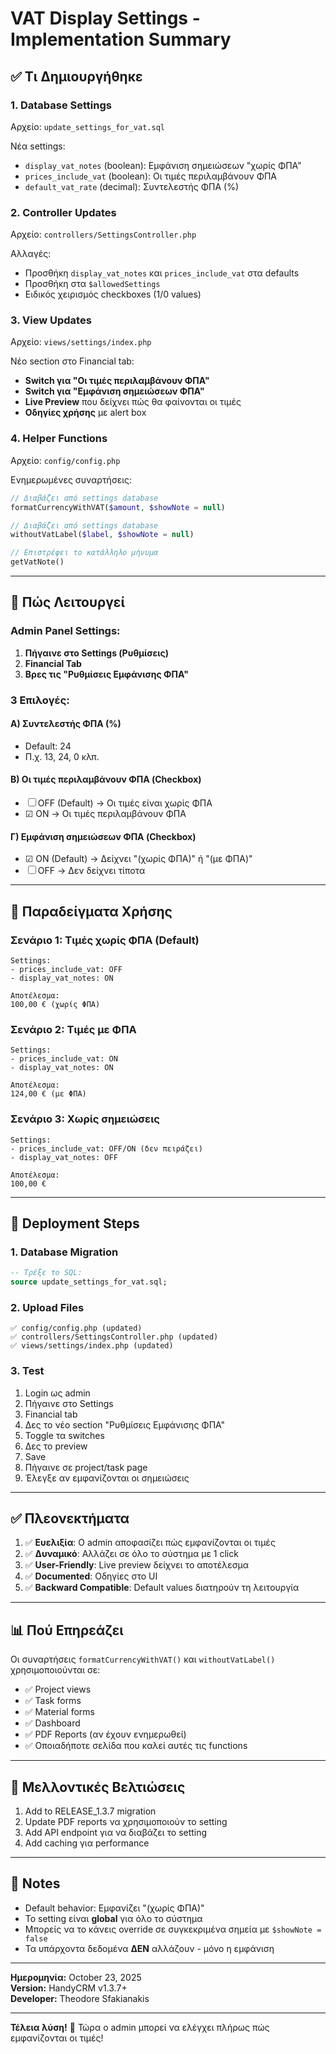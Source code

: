 # VAT Display Settings - Implementation Summary

## ✅ Τι Δημιουργήθηκε

### 1. **Database Settings**
Αρχείο: `update_settings_for_vat.sql`

Νέα settings:
- `display_vat_notes` (boolean): Εμφάνιση σημειώσεων "χωρίς ΦΠΑ"
- `prices_include_vat` (boolean): Οι τιμές περιλαμβάνουν ΦΠΑ
- `default_vat_rate` (decimal): Συντελεστής ΦΠΑ (%)

### 2. **Controller Updates**
Αρχείο: `controllers/SettingsController.php`

Αλλαγές:
- Προσθήκη `display_vat_notes` και `prices_include_vat` στα defaults
- Προσθήκη στα `$allowedSettings`
- Ειδικός χειρισμός checkboxes (1/0 values)

### 3. **View Updates**
Αρχείο: `views/settings/index.php`

Νέο section στο Financial tab:
- **Switch για "Οι τιμές περιλαμβάνουν ΦΠΑ"**
- **Switch για "Εμφάνιση σημειώσεων ΦΠΑ"**
- **Live Preview** που δείχνει πώς θα φαίνονται οι τιμές
- **Οδηγίες χρήσης** με alert box

### 4. **Helper Functions**
Αρχείο: `config/config.php`

Ενημερωμένες συναρτήσεις:
```php
// Διαβάζει από settings database
formatCurrencyWithVAT($amount, $showNote = null)

// Διαβάζει από settings database  
withoutVatLabel($label, $showNote = null)

// Επιστρέφει το κατάλληλο μήνυμα
getVatNote()
```

---

## 🎯 Πώς Λειτουργεί

### **Admin Panel Settings:**

1. **Πήγαινε στο Settings (Ρυθμίσεις)**
2. **Financial Tab**
3. **Βρες τις "Ρυθμίσεις Εμφάνισης ΦΠΑ"**

### **3 Επιλογές:**

#### Α) **Συντελεστής ΦΠΑ (%)**
- Default: 24
- Π.χ. 13, 24, 0 κλπ.

#### Β) **Οι τιμές περιλαμβάνουν ΦΠΑ** (Checkbox)
- ☐ OFF (Default) → Οι τιμές είναι χωρίς ΦΠΑ
- ☑ ON → Οι τιμές περιλαμβάνουν ΦΠΑ

#### Γ) **Εμφάνιση σημειώσεων ΦΠΑ** (Checkbox)
- ☑ ON (Default) → Δείχνει "(χωρίς ΦΠΑ)" ή "(με ΦΠΑ)"
- ☐ OFF → Δεν δείχνει τίποτα

---

## 📱 **Παραδείγματα Χρήσης**

### **Σενάριο 1: Τιμές χωρίς ΦΠΑ (Default)**
```
Settings:
- prices_include_vat: OFF
- display_vat_notes: ON

Αποτέλεσμα:
100,00 € (χωρίς ΦΠΑ)
```

### **Σενάριο 2: Τιμές με ΦΠΑ**
```
Settings:
- prices_include_vat: ON
- display_vat_notes: ON

Αποτέλεσμα:
124,00 € (με ΦΠΑ)
```

### **Σενάριο 3: Χωρίς σημειώσεις**
```
Settings:
- prices_include_vat: OFF/ON (δεν πειράζει)
- display_vat_notes: OFF

Αποτέλεσμα:
100,00 €
```

---

## 🚀 **Deployment Steps**

### **1. Database Migration**
```sql
-- Τρέξε το SQL:
source update_settings_for_vat.sql;
```

### **2. Upload Files**
```
✅ config/config.php (updated)
✅ controllers/SettingsController.php (updated)
✅ views/settings/index.php (updated)
```

### **3. Test**
1. Login ως admin
2. Πήγαινε στο Settings
3. Financial tab
4. Δες το νέο section "Ρυθμίσεις Εμφάνισης ΦΠΑ"
5. Toggle τα switches
6. Δες το preview
7. Save
8. Πήγαινε σε project/task page
9. Έλεγξε αν εμφανίζονται οι σημειώσεις

---

## ✅ **Πλεονεκτήματα**

1. ✅ **Ευελιξία**: Ο admin αποφασίζει πώς εμφανίζονται οι τιμές
2. ✅ **Δυναμικό**: Αλλάζει σε όλο το σύστημα με 1 click
3. ✅ **User-Friendly**: Live preview δείχνει το αποτέλεσμα
4. ✅ **Documented**: Οδηγίες στο UI
5. ✅ **Backward Compatible**: Default values διατηρούν τη λειτουργία

---

## 📊 **Πού Επηρεάζει**

Οι συναρτήσεις `formatCurrencyWithVAT()` και `withoutVatLabel()` χρησιμοποιούνται σε:

- ✅ Project views
- ✅ Task forms
- ✅ Material forms
- ✅ Dashboard
- ✅ PDF Reports (αν έχουν ενημερωθεί)
- ✅ Οποιαδήποτε σελίδα που καλεί αυτές τις functions

---

## 🔄 **Μελλοντικές Βελτιώσεις**

1. Add to RELEASE_1.3.7 migration
2. Update PDF reports να χρησιμοποιούν το setting
3. Add API endpoint για να διαβάζει το setting
4. Add caching για performance

---

## 📝 **Notes**

- Default behavior: Εμφανίζει "(χωρίς ΦΠΑ)"
- Το setting είναι **global** για όλο το σύστημα
- Μπορείς να το κάνεις override σε συγκεκριμένα σημεία με `$showNote = false`
- Τα υπάρχοντα δεδομένα **ΔΕΝ** αλλάζουν - μόνο η εμφάνιση

---

**Ημερομηνία:** October 23, 2025  
**Version:** HandyCRM v1.3.7+  
**Developer:** Theodore Sfakianakis

---

**Τέλεια λύση!** 🎉 Τώρα ο admin μπορεί να ελέγχει πλήρως πώς εμφανίζονται οι τιμές!
